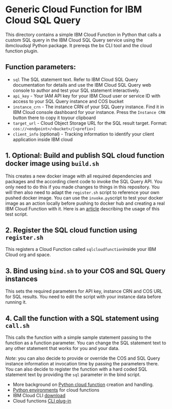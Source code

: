 # Generic Cloud Function for IBM Cloud SQL Query

This directory contains a simple IBM Cloud Function in Python that calls a custom SQL query in the IBM Cloud SQL Query service using the ibmcloudsql Python package. It prereqs the bx CLI tool and the cloud function plugin.

## Function parameters:
 * `sql` The SQL statement text. Refer to IBM Cloud SQL Query documentation for details and use the IBM Cloud SQL Query web console to author and test your SQL statement interactively.
 * `api_key` - Your IAM API key for your IBM Cloud user or service ID with access to your SQL Query instance and COS bucket
 * `instance_crn` - The instance CRN of your SQL Query instance. Find it in IBM Cloud console dashboard for your instance. Press the `Instance CRN` button there to copy it toyour clipboard
 * `target_url` - Cloud Object Storage URL for the SQL result target. Format: `cos://<endpoint>/<bucket>/[<prefix>]`
 * `client_info` (optional) - Tracking information to identify your client application inside IBM cloud

## 1. Optional: Build and publish SQL cloud function docker image using `build.sh`
This creates a new docker image with all required dependencies and packages and the according client code to invoke the SQL Query API. You only need to do this if you made changes to things in this repository. You will then also need to adapt the `register.sh` script to reference your own pushed docker image. You can use the `invoke.py`script to test your docker image as an action locally before pushing to docker hub and creating a real IBM Cloud Function with it. Here is an [article](https://medium.com/openwhisk/advanced-debugging-of-openwhisk-actions-518414636932) describing the usage of this test script.

## 2. Register the SQL cloud function using `register.sh`
This registers a Cloud Function called `sqlcloudfunction`inside your IBM Cloud org and space.

## 3. Bind using `bind.sh` to your COS and SQL Query instances
This sets the required parameters for API key, instance CRN and COS URL for SQL results. You need to edit the script with your instance data before running it.

## 4. Call the function with a SQL statement using `call.sh`
This calls the function with a simple sample statement passing to the function as a function parameter. You can change the SQL statement text to any other statement that works for you and your data.

*Note*: you can also decide to provide or override the COS and SQL Query instance information at invocation time by passing the parameters there. You can also decide to register the function with a hard coded SQL statement text by providing the `sql` parameter in the bind script.

 * More background on [Python cloud function](https://console.bluemix.net/docs/openwhisk/openwhisk_actions.html#creating-python-actions) creation and handling.
 * [Python environments](https://console.bluemix.net/docs/openwhisk/openwhisk_reference.html#openwhisk_ref_python_environments) for cloud functions
 * IBM Cloud CLI [download](https://console.bluemix.net/docs/cli/reference/bluemix_cli/download_cli.html#download_install)
 * Cloud functions [CLI plug-in](https://console.bluemix.net/docs/openwhisk/bluemix_cli.html#cloudfunctions_cli)
